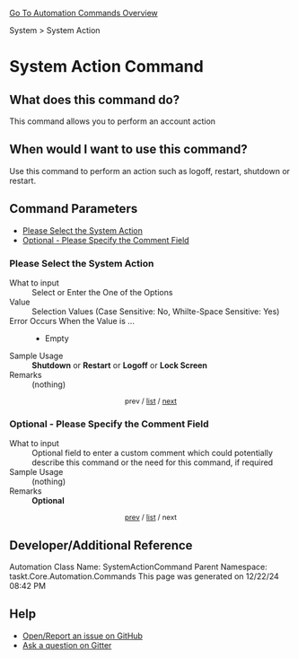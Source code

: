 <!--TITLE: System Action Command -->
<!-- SUBTITLE: a command in the System group. -->
[Go To Automation Commands Overview](/automation-commands.md)


System &gt; System Action


# System Action Command


## What does this command do?
This command allows you to perform an account action


## When would I want to use this command?
Use this command to perform an action such as logoff, restart, shutdown or restart.


<a id="param_list"></a>
## Command Parameters
- [Please Select the System Action](#param_0)
- [Optional - Please Specify the Comment Field](#param_1)


<a id="param_0"></a>
### Please Select the System Action


<dl>
<dt>What to input</dt><dd>Select or Enter the One of the Options</dd>
<dt>Value</dt><dd>Selection Values (Case Sensitive: No, Whilte-Space Sensitive: Yes)</dd>
<dt>Error Occurs When the Value is ...</dt><dd><ul>
<li>Empty</li>
</ul></dd>
<dt>Sample Usage</dt><dd><strong>Shutdown</strong> or  <strong>Restart</strong> or  <strong>Logoff</strong> or  <strong>Lock Screen</strong></dd>
<dt>Remarks</dt><dd>(nothing)</dd>
</dl>




<div style="font-size: 90%; text-align: center">


prev / [list](#param_list) / [next](#param_1)


</div>


<a id="param_1"></a>
### Optional - Please Specify the Comment Field


<dl>
<dt>What to input</dt><dd>Optional field to enter a custom comment which could potentially describe this command or the need for this command, if required</dd>
<dt>Sample Usage</dt><dd>(nothing)</dd>
<dt>Remarks</dt><dd><strong>Optional</strong><br></dd>
</dl>




<div style="font-size: 90%; text-align: center">


[prev](#param_1) / [list](#param_list) / next


</div>


## Developer/Additional Reference
Automation Class Name: SystemActionCommand
Parent Namespace: taskt.Core.Automation.Commands
This page was generated on 12/22/24 08:42 PM


## Help
- [Open/Report an issue on GitHub](https://github.com/rcktrncn/taskt/issues/new)
- [Ask a question on Gitter](https://gitter.im/taskt-rpa/Lobby)
